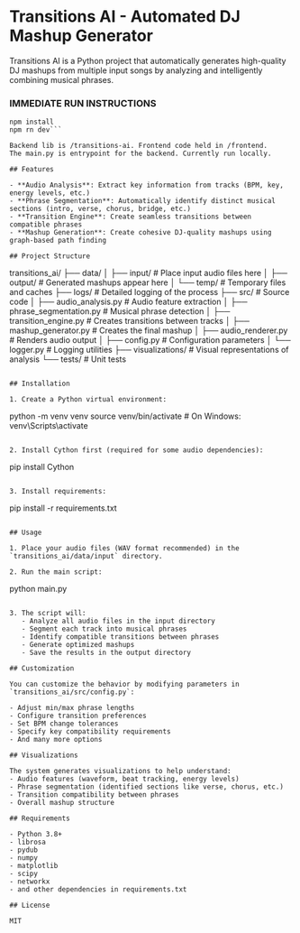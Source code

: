 # Transitions AI - Automated DJ Mashup Generator

Transitions AI is a Python project that automatically generates high-quality DJ mashups from multiple input songs by analyzing and intelligently combining musical phrases.


### IMMEDIATE RUN INSTRUCTIONS

```cd frontend
npm install
npm rn dev```

Backend lib is /transitions-ai. Frontend code held in /frontend.
The main.py is entrypoint for the backend. Currently run locally.

## Features

- **Audio Analysis**: Extract key information from tracks (BPM, key, energy levels, etc.)
- **Phrase Segmentation**: Automatically identify distinct musical sections (intro, verse, chorus, bridge, etc.)
- **Transition Engine**: Create seamless transitions between compatible phrases
- **Mashup Generation**: Create cohesive DJ-quality mashups using graph-based path finding

## Project Structure

```
transitions_ai/
├── data/
│   ├── input/      # Place input audio files here
│   ├── output/     # Generated mashups appear here
│   └── temp/       # Temporary files and caches
├── logs/           # Detailed logging of the process
├── src/            # Source code
│   ├── audio_analysis.py        # Audio feature extraction
│   ├── phrase_segmentation.py   # Musical phrase detection
│   ├── transition_engine.py     # Creates transitions between tracks
│   ├── mashup_generator.py      # Creates the final mashup
│   ├── audio_renderer.py        # Renders audio output
│   ├── config.py                # Configuration parameters
│   └── logger.py                # Logging utilities
├── visualizations/  # Visual representations of analysis
└── tests/           # Unit tests
```

## Installation

1. Create a Python virtual environment:
```
python -m venv venv
source venv/bin/activate  # On Windows: venv\Scripts\activate
```

2. Install Cython first (required for some audio dependencies):
```
pip install Cython
```

3. Install requirements:
```
pip install -r requirements.txt
```

## Usage

1. Place your audio files (WAV format recommended) in the `transitions_ai/data/input` directory.

2. Run the main script:
```
python main.py
```

3. The script will:
   - Analyze all audio files in the input directory
   - Segment each track into musical phrases
   - Identify compatible transitions between phrases
   - Generate optimized mashups
   - Save the results in the output directory

## Customization

You can customize the behavior by modifying parameters in `transitions_ai/src/config.py`:

- Adjust min/max phrase lengths
- Configure transition preferences 
- Set BPM change tolerances
- Specify key compatibility requirements
- And many more options

## Visualizations

The system generates visualizations to help understand:
- Audio features (waveform, beat tracking, energy levels)
- Phrase segmentation (identified sections like verse, chorus, etc.)
- Transition compatibility between phrases
- Overall mashup structure

## Requirements

- Python 3.8+
- librosa
- pydub
- numpy
- matplotlib
- scipy
- networkx
- and other dependencies in requirements.txt

## License

MIT 